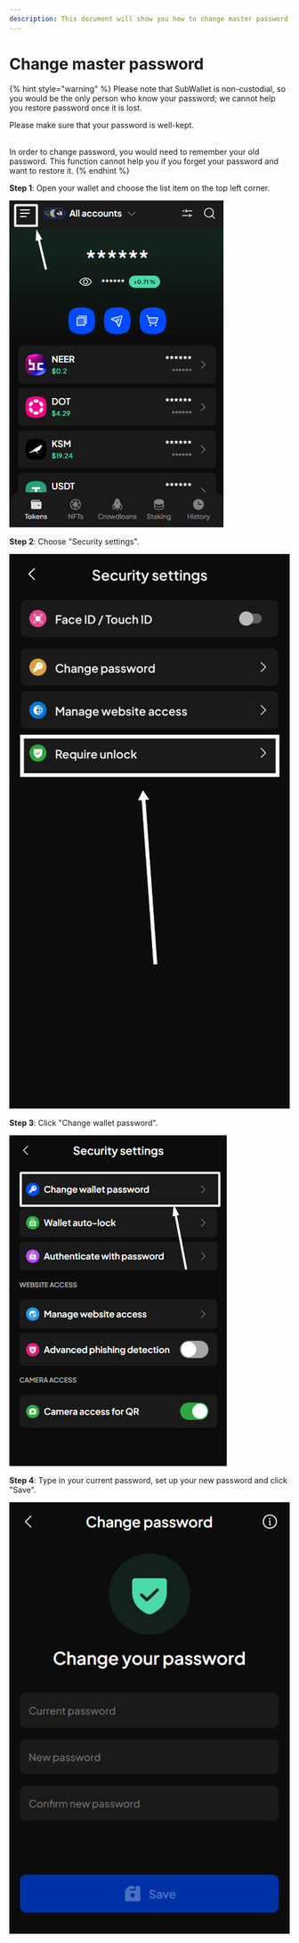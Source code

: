 ```yaml
---
description: This document will show you how to change master password on SubWallet.
---
```


# Change master password

{% hint style="warning" %}
Please note that SubWallet is non-custodial, so you would be the only person who know your password; we cannot help you restore password once it is lost.&#x20;

Please make sure that your password is well-kept.&#x20;

\
In order to change password, you would need to remember your old password. This function cannot help you if you forget your password and want to restore it.&#x20;
{% endhint %}

**Step 1**: Open your wallet and choose the list item on the top left corner.

![](<../../../.gitbook/assets/image (9) (1) (1).png>)

**Step 2**: Choose "Security settings".

![](<../../../.gitbook/assets/image (281).png>)

**Step 3**: Click "Change wallet password".

![](<../../../.gitbook/assets/image (10) (1) (1).png>)

**Step 4**: Type in your current password, set up your new password and click "Save".

![](<../../../.gitbook/assets/image (12) (1) (1) (1) (1) (1).png>)
